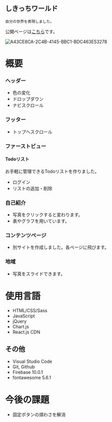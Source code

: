 ## しきっちワールド
    自分の世界を表現しました。

公開ページは[こちら](https://myfirstlp.web.app)です。

![A43CE8CA-2C4B-4145-BBC1-BDC463E53278](https://user-images.githubusercontent.com/67915047/100023253-fa20fc00-2e27-11eb-9a4f-e74bfaa29d3a.jpeg)


# 概要

### ヘッダー
- 色の変化
  <!-- 交差監視 -->
- ドロップダウン
- ナビスクロール
  <!-- jQuery -->
### フッター
- トップへスクロール
### ファーストビュー
#### Todoリスト
お手軽に管理できるTodoリストを作りました。
  <!-- JS -->
- ログイン
  <!-- Firebase Authentication -->
- リストの追加・削除
  <!-- Cloud Firestore, LocalStrage -->
### 自己紹介
- 写真をクリックすると変わります。
- 表やグラフを用いています。
### コンテンツページ
- 別サイトを作成しました。各ページに飛びます。
### 地域
- 写真をスライドできます。


# 使用言語
+ HTML/CSS/Sass
+ JavaScript
+ jQuery
+ Chart.js
+ React.js CDN
  <!-- お問い合わせ -->
  <!-- Slack通知 -->
## その他
- Visual Studio Code
- Git, Github
- Firebase 10.0.1
- fontawesome 5.6.1
  <!-- Hosting -->

# 今後の課題
- 固定ボタンの煩わさを解消
